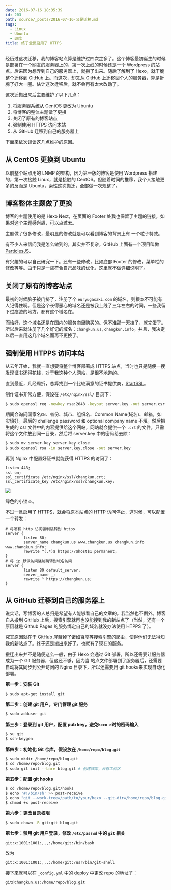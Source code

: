 ```yaml
---
date: 2016-07-16 18:35:39
id: 203
path: source/_posts/2016-07-16-又是迁移.md
tags:
  - Linux
  - Ubuntu
  - 运维
title: 终于全面启用了 HTTPS
---
```


经历过这次迁移，我的博客站点算是维护过四次之多了。这个博客最初诞生的时候是部署在一个网友的服务器上的，第一次上线的时候还是一个 Wordpress 的站点。后来因为想弄到自己的服务器上，就搬了出来。随后了解到了 Hexo，就干脆整个迁移到 GitHub 上。而这次，却又从 GitHub 上迁移回个人的服务器，算是折腾了好大一圈。估计这次迁移后，就不会再有太大改动了。

这次迁搬出来后主要维护了以下几点：

1. 将服务器系统从 CentOS 更改为 Ubuntu
2. 将博客的整体主题做了更换
3. 关闭了原有的博客站点
4. 强制使用 HTTPS 访问本站
5. 从 GitHub 迁移到自己的服务器上

下面来依次谈谈这几点维护的原因。

## 从 CentOS 更换到 Ubuntu

以前整个站点用的 LNMP 的架构，因为第一版的博客是使用 Wordpress 搭建的，第一次接触 Linux，就是接触的 CentOS。但随着时间的推移，我个人接触更多的反而是 Ubuntu，索性这次搬迁，全部做一次规整了。

## 博客整体主题做了更换

博客的主题使用的是 Hexo Next，在页面的 Footer 处我也保留了主题的链接，如果对这个主题感兴趣，可以点过去。

主题做了很多修改，最明显的修改就是可以看到博客的背景上有 一个粒子特效。

有不少人来信问我是怎么做到的，其实并不复杂，GitHub 上面有一个项目叫做 [ParticlesJS](https://github.com/VincentGarreau/particles.js)。

有兴趣的可以自己研究一下。还有一些修改，比如底部 Footer 的修改，菜单栏的修改等等。由于只是一些符合自己品味的优化，这里就不做详细说明了。

## 关闭了原有的博客站点

最初的时候脑子被门挤了，注册了个 `euryugasaki.com` 的域名，则根本不可能有人记得住啊。但是这个长得恶心的域名还是被我上线了三年左右的时间，一些我留下过痕迹的地方，都有这个域名在。

而恰好，这个域名还是在国内的服务商里购买的。保不准那一天挂了，就完蛋了。所以后来就注册了几个好记的域名：`changkun.us`, `changkun.info`。并且，我决定以后一直用这几个域名而再不更换了。

## 强制使用 HTPPS 访问本站

从去年开始，我就一直想要将整个博客部署成 HTTPS 站点，当时也只是随便一搜发现证书还得花钱，对于我这种个人网站，是很不地道的。

直到最近，几经周折，总算找到一个比较满意的证书提供商，[StartSSL](https://www.startssl.com)。

制作证书非常方便，假设在 `/etc/nginx/ssl/` 目录下：

```bash
$ sudo openssl req -newkey rsa:2048 -keyout server.key -out server.csr
```

期间会询问国家名`CN`、省份、城市、组织名、Common Name(域名)、邮箱，如实填好。最后的 challenge password 和 optional company name 不填。然后把生成的 csr 文件中的内容提供给这个网站，网站就会提供一个 `.crt` 的文件，只需将这个文件放到同一目录，然后将 server.key 中的密码给去除：

```bash
$ sudo mv server.key server.key.close
$ sudo openssl rsa -in server.key.close -out server.key
```

再到 Nginx 中配置好证书就能获得 HTTPS 的访问了：

```nginx
listen 443;
ssl on;
ssl_certificate /etc/nginx/ssl/changkun.crt;
ssl_certificate_key /etc/nginx/ssl/changkun.key;
```

![](/images/posts/203/1.png)

绿色的小锁☺️。

不过一旦启用了 HTTPS，就会将原本站点的 HTTP 访问停止，这时候，可以配置一个转发：

```nginx
# 将所有 http 访问强制跳转到 https
server {
        listen 80;
        server_name changkun.us www.changkun.us changkun.info www.changkun.info;
        rewrite ^(.*)$ https://$host$1 permanent;
}
# 将 ip 默认访问强制跳转到域名访问
server {
        listen 80 default_server;
        server_name _;
        rewrite ^ https://changkun.us;
}
```



## 从 GitHub 迁移到自己的服务器上

说实话，写博客的人总归是希望有人能够看自己的文章的。我当然也不例外。博客自从搬到 GitHub 上后，搜索引擎就再也没能搜到我的新站点了（当然，还有一个原因就是 Github Pages 的服务绑定自己的域名就没办法使用 HTPPS 了）。

究其原因就在于 GitHub 屏蔽掉了诸如百度等搜索引擎的爬虫，使得他们无法得知我的新站点了。终于还是搬出来好了。也就有了现在的服务。

搬迁出来并不是随便这么一般，由于 Hexo 会通过 Git 部署，所以还需要让服务器成为一个 Git 服务器，但这还不够，因为当 站点文件部署到了服务器后，还需要自动将其同步到公开访问的 Nginx 目录下，所以还需要用 git hooks来实现自动化部署。

**第一步：安装 Git**

```bash
$ sudo apt-get install git
```

**第二步：创建 git 用户，专门管理 git 服务**

```bash
$ sudo adduser git
```

**第三步：登录到 git 用户，配置 pub key，避免`hexo d`时的密码输入**

```bash
$ su git
$ ssh-keygen
```

**第四步：初始化 Git 仓库，假设放在 `/home/repo/blog.git`**

```bash
$ sudo mkdir /home/repo/blog.git
$ cd /home/repo/blog.git
$ sudo git init --bare blog.git # 创建裸库，没有工作区
```

**第五步：配置 git hooks**

```bash
$ cd /home/repo/blog.git/hooks
$ echo '#!/bin/sh' >> post-receive
$ echo "git --work-tree=/path/to/your/hexo --git-dir=/home/repo/blog.git checkout -f" >> post-receive
$ chmod +x post-receive
```

**第六步：更改目录权限**

```bash
$ sudo chown -R git:git blog.git
```

**第七步：禁用 git 用户登录，修改 `/etc/passwd` 中的 `git` 相关**

```
git:x:1001:1001:,,,:/home/git:/bin/bash
```

改为

```
git:x:1001:1001:,,,:/home/git:/usr/bin/git-shell
```

接下来就可以在 `_config.yml` 中的 deploy 中更改 repo 的地址了：

```
git@changkun.us:/home/repo/blog.git
```
